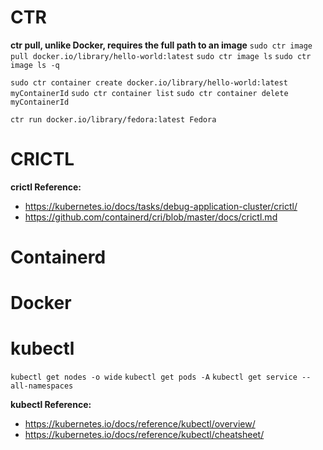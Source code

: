 # CTR
 **ctr pull, unlike Docker, requires the full path to an image**
`sudo ctr image pull docker.io/library/hello-world:latest`
`sudo ctr image ls`
`sudo ctr image ls -q`

`sudo ctr container create docker.io/library/hello-world:latest myContainerId`
`sudo ctr container list`
`sudo ctr container delete myContainerId`

`ctr run docker.io/library/fedora:latest Fedora`

# CRICTL
**crictl Reference:** 
 - https://kubernetes.io/docs/tasks/debug-application-cluster/crictl/
 - https://github.com/containerd/cri/blob/master/docs/crictl.md

# Containerd

# Docker

# kubectl
 `kubectl get nodes -o wide`
 `kubectl get pods -A`
 `kubectl get service --all-namespaces`

**kubectl Reference:** 
 - https://kubernetes.io/docs/reference/kubectl/overview/
 - https://kubernetes.io/docs/reference/kubectl/cheatsheet/
